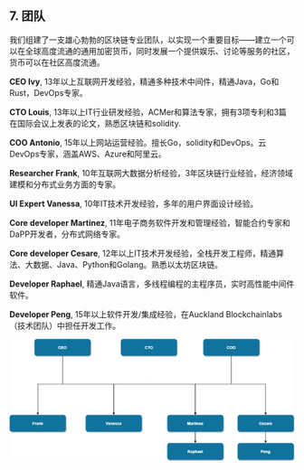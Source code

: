 ##  7. 团队

我们组建了一支雄心勃勃的区块链专业团队，以实现一个重要目标——建立一个可以在全球高度流通的通用加密货币，同时发展一个提供娱乐、讨论等服务的社区，货币可以在社区高度流通。

**CEO Ivy**, 13年以上互联网开发经验，精通多种技术中间件，精通Java，Go和Rust，DevOps专家。

**CTO Louis**, 13年以上IT行业研发经验，ACMer和算法专家，拥有3项专利和3篇在国际会议上发表的论文，熟悉区块链和solidity.

**COO Antonio**, 15年以上网站运营经验。擅长Go，solidity和DevOps。云DevOps专家，涵盖AWS、Azure和阿里云。

**Researcher Frank**, 10年互联网大数据分析经验，3年区块链行业经验，经济领域建模和分布式业务方面的专家。

**UI Expert Vanessa**, 10年IT技术开发经验，多年的用户界面设计经验。

**Core developer Martinez**, 11年电子商务软件开发和管理经验，智能合约专家和DaPP开发者，分布式网络专家。

**Core developer Cesare**, 12年以上IT技术开发经验，全栈开发工程师，精通算法、大数据、Java、Python和Golang。熟悉以太坊区块链。

**Developer Raphael**, 精通Java语言，多线程编程的主程序员，实时高性能中间件软件。

**Developer Peng**, 15年以上软件开发/集成经验，在Auckland Blockchainlabs（技术团队）中担任开发工作。

 ![avatar](./pic/team.png)
